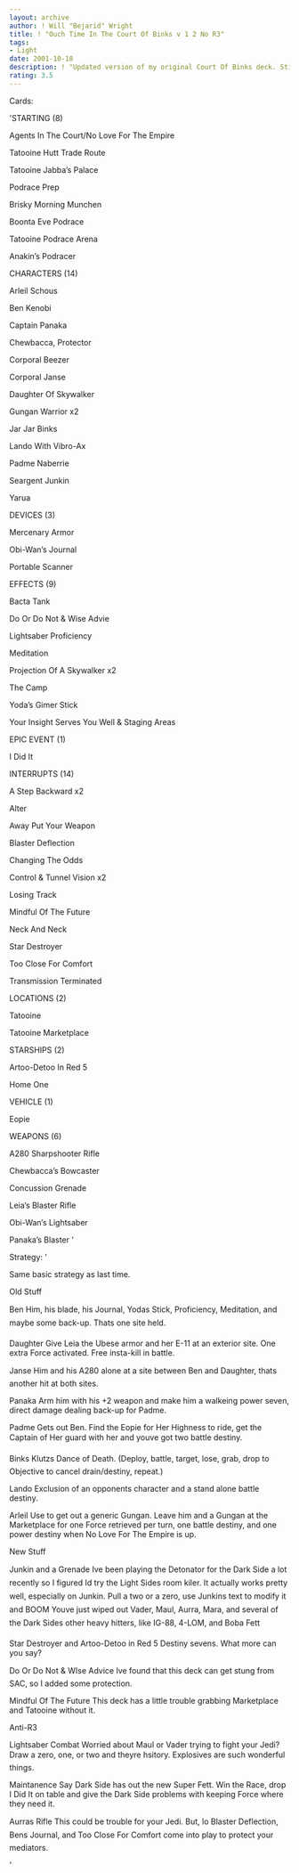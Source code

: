 ```yaml
---
layout: archive
author: ! Will "Bejarid" Wright
title: ! "Ouch Time In The Court Of Binks v 1 2 No R3"
tags:
- Light
date: 2001-10-18
description: ! "Updated version of my original Court Of Binks deck. Still a killer."
rating: 3.5
---
```

Cards: 

'STARTING (8)


Agents In The Court/No Love For The Empire

Tatooine Hutt Trade Route

Tatooine Jabba’s Palace

Podrace Prep

Brisky Morning Munchen

Boonta Eve Podrace

Tatooine Podrace Arena

Anakin’s Podracer



CHARACTERS (14)


Arleil Schous

Ben Kenobi

Captain Panaka

Chewbacca, Protector

Corporal Beezer

Corporal Janse

Daughter Of Skywalker

Gungan Warrior x2

Jar Jar Binks

Lando With Vibro-Ax

Padme Naberrie

Seargent Junkin

Yarua



DEVICES (3)


Mercenary Armor

Obi-Wan’s Journal

Portable Scanner



EFFECTS (9)


Bacta Tank

Do Or Do Not & Wise Advie

Lightsaber Proficiency

Meditation

Projection Of A Skywalker x2

The Camp

Yoda’s Gimer Stick

Your Insight Serves You Well & Staging Areas



EPIC EVENT (1)


I Did It



INTERRUPTS (14)


A Step Backward x2

Alter

Away Put Your Weapon

Blaster Deflection

Changing The Odds

Control & Tunnel Vision x2

Losing Track

Mindful Of The Future

Neck And Neck

Star Destroyer

Too Close For Comfort

Transmission Terminated



LOCATIONS (2)


Tatooine

Tatooine Marketplace



STARSHIPS (2)


Artoo-Detoo In Red 5

Home One



VEHICLE (1)


Eopie



WEAPONS (6)


A280 Sharpshooter Rifle

Chewbacca’s Bowcaster

Concussion Grenade

Leia’s Blaster Rifle

Obi-Wan’s Lightsaber

Panaka’s Blaster '

Strategy: '

Same basic strategy as last time.



Old Stuff


Ben Him, his blade, his Journal, Yodas Stick, Proficiency, Meditation, and maybe some back-up. Thats one site held.

Daughter Give Leia the Ubese armor and her E-11 at an exterior site. One extra Force activated. Free insta-kill in battle.

Janse Him and his A280 alone at a site between Ben and Daughter, thats another hit at both sites.

Panaka Arm him with his +2 weapon and make him a walkeing power seven, direct damage dealing back-up for Padme.

Padme Gets out Ben. Find the Eopie for Her Highness to ride, get the Captain of Her guard with her and youve got two battle destiny.

Binks Klutzs Dance of Death. (Deploy, battle, target, lose, grab, drop to Objective to cancel drain/destiny, repeat.)

Lando Exclusion of an opponents character and a stand alone battle destiny.

Arleil Use to get out a generic Gungan. Leave him and a Gungan at the Marketplace for one Force retrieved per turn, one battle destiny, and one power destiny when No Love For The Empire is up.



New Stuff


Junkin and a Grenade Ive been playing the Detonator for the Dark Side a lot recently so I figured Id try the Light Sides room kiler. It actually works pretty well, especially on Junkin. Pull a two or a zero, use Junkins text to modify it and BOOM Youve just wiped out Vader, Maul, Aurra, Mara, and several of the Dark Sides other heavy hitters, like IG-88, 4-LOM, and Boba Fett

Star Destroyer and Artoo-Detoo in Red 5 Destiny sevens. What more can you say?

Do Or Do Not & WIse Advice Ive found that this deck can get stung from SAC, so I added some protection.

Mindful Of The Future This deck has a little trouble grabbing Marketplace and Tatooine without it.



Anti-R3


Lightsaber Combat Worried about Maul or Vader trying to fight your Jedi? Draw a zero, one, or two and theyre hsitory. Explosives are such wonderful things.

Maintanence Say Dark Side has out the new Super Fett. Win the Race, drop I Did It on table and give the Dark Side problems with keeping Force where they need it.

Aurras Rifle This could be trouble for your Jedi. But, lo Blaster Deflection, Bens Journal, and Too Close For Comfort come into play to protect your mediators.

'